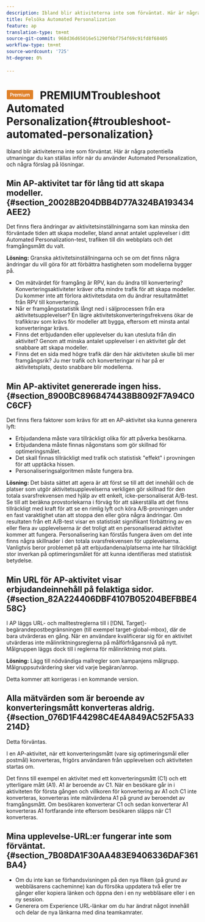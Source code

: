 ```yaml
---
description: Ibland blir aktiviteterna inte som förväntat. Här är några potentiella utmaningar du kan ställas inför när du använder Automated Personalization, och några förslag på lösningar.
title: Felsöka Automated Personalization
feature: ap
translation-type: tm+mt
source-git-commit: 968d36d65016e51290f6bf754f69c91fd8f68405
workflow-type: tm+mt
source-wordcount: '725'
ht-degree: 0%

---
```



# ![](/help/assets/premium.png) PREMIUMTroubleshoot Automated Personalization{#troubleshoot-automated-personalization}

Ibland blir aktiviteterna inte som förväntat. Här är några potentiella utmaningar du kan ställas inför när du använder Automated Personalization, och några förslag på lösningar.

## Min AP-aktivitet tar för lång tid att skapa modeller. {#section_20028B204DBB4D77A324BA193434AEE2}

Det finns flera ändringar av aktivitetsinställningarna som kan minska den förväntade tiden att skapa modeller, bland annat antalet upplevelser i ditt Automated Personalization-test, trafiken till din webbplats och det framgångsmått du valt.

**Lösning:** Granska aktivitetsinställningarna och se om det finns några ändringar du vill göra för att förbättra hastigheten som modellerna bygger på.

* Om mätvärdet för framgång är RPV, kan du ändra till konvertering? Konverteringsaktiviteter kräver ofta mindre trafik för att skapa modeller. Du kommer inte att förlora aktivitetsdata om du ändrar resultatmåttet från RPV till konvertering.
* Når er framgångsstatistik långt ned i säljprocessen från era aktivitetsupplevelser? En lägre aktivitetskonverteringsfrekvens ökar de trafikkrav som krävs för modeller att bygga, eftersom ett minsta antal konverteringar krävs.
* Finns det erbjudanden eller upplevelser du kan utesluta från din aktivitet? Genom att minska antalet upplevelser i en aktivitet går det snabbare att skapa modeller.
* Finns det en sida med högre trafik där den här aktiviteten skulle bli mer framgångsrik? Ju mer trafik och konverteringar ni har på er aktivitetsplats, desto snabbare blir modellerna.

## Min AP-aktivitet genererade ingen hiss. {#section_8900BC8968474438B8092F7A94C0C6CF}

Det finns flera faktorer som krävs för att en AP-aktivitet ska kunna generera lyft:

* Erbjudandena måste vara tillräckligt olika för att påverka besökarna.
* Erbjudandena måste finnas någonstans som gör skillnad för optimeringsmålet.
* Det skall finnas tillräckligt med trafik och statistisk &quot;effekt&quot; i provningen för att upptäcka hissen.
* Personaliseringsalgoritmen måste fungera bra.

**Lösning:** Det bästa sättet att agera är att först se till att det innehåll och de platser som utgör aktivitetsupplevelserna verkligen gör skillnad för den totala svarsfrekvensen med hjälp av ett enkelt, icke-personaliserat A/B-test. Se till att beräkna provstorlekarna i förväg för att säkerställa att det finns tillräckligt med kraft för att se en rimlig lyft och köra A/B-provningen under en fast varaktighet utan att stoppa den eller göra några ändringar. Om resultaten från ett A/B-test visar en statistiskt signifikant förbättring av en eller flera av upplevelserna är det troligt att en personaliserad aktivitet kommer att fungera. Personalisering kan förstås fungera även om det inte finns några skillnader i den totala svarsfrekvensen för upplevelserna. Vanligtvis beror problemet på att erbjudandena/platserna inte har tillräckligt stor inverkan på optimeringsmålet för att kunna identifieras med statistisk betydelse.

## Min URL för AP-aktivitet visar erbjudandeinnehåll på felaktiga sidor. {#section_82A224406DBF4107B05204BEFBBE458C}

I AP läggs URL- och malltestreglerna till i [!DNL Target]-begärandepostbegränsningen (till exempel target-global-mbox), där de bara utvärderas en gång. När en användare kvalificerar sig för en aktivitet utvärderas inte målinriktningsreglerna på målförfrågansnivå på nytt. Målgruppen läggs dock till i reglerna för målinriktning mot plats.

**Lösning:** Lägg till nödvändiga mallregler som kampanjens målgrupp. Målgruppsutvärdering sker vid varje begäran/anrop.

Detta kommer att korrigeras i en kommande version.

## Alla mätvärden som är beroende av konverteringsmått konverteras aldrig. {#section_076D1F44298C4E4A849AC52F5A33214D}

Detta förväntas.

I en AP-aktivitet, när ett konverteringsmått (vare sig optimeringsmål eller postmål) konverteras, frigörs användaren från upplevelsen och aktiviteten startas om.

Det finns till exempel en aktivitet med ett konverteringsmått (C1) och ett ytterligare mått (A1). A1 är beroende av C1. När en besökare går in i aktiviteten för första gången och villkoren för konvertering av A1 och C1 inte konverteras, konverteras inte mätvärdena A1 på grund av beroendet av framgångsmått. Om besökaren konverterar C1 och sedan konverterar A1 konverteras A1 fortfarande inte eftersom besökaren släpps när C1 konverteras.

## Mina upplevelse-URL:er fungerar inte som förväntat. {#section_7B08DA1F30AA483E9406336DAF361BA4}

* Om du inte kan se förhandsvisningen på den nya fliken (på grund av webbläsarens cacheminne) kan du försöka uppdatera två eller tre gånger eller kopiera länken och öppna den i en ny webbläsare eller i en ny session.
* Generera om Experience URL-länkar om du har ändrat något innehåll och delar de nya länkarna med dina teamkamrater.

